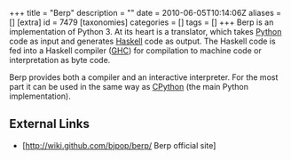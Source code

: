 +++
title = "Berp"
description = ""
date = 2010-06-05T10:14:06Z
aliases = []
[extra]
id = 7479
[taxonomies]
categories = []
tags = []
+++
Berp is an implementation of Python 3. At its heart is a translator, which takes [Python](https://rosettacode.org/wiki/Python) code as input and generates [Haskell](https://rosettacode.org/wiki/Haskell) code as output. The Haskell code is fed into a Haskell compiler ([GHC](https://rosettacode.org/wiki/GHC)) for compilation to machine code or interpretation as byte code.

Berp provides both a compiler and an interactive interpreter. For the most part it can be used in the same way as [CPython](https://rosettacode.org/wiki/CPython) (the main Python implementation). 

## External Links
* [http://wiki.github.com/bjpop/berp/ Berp official site]
